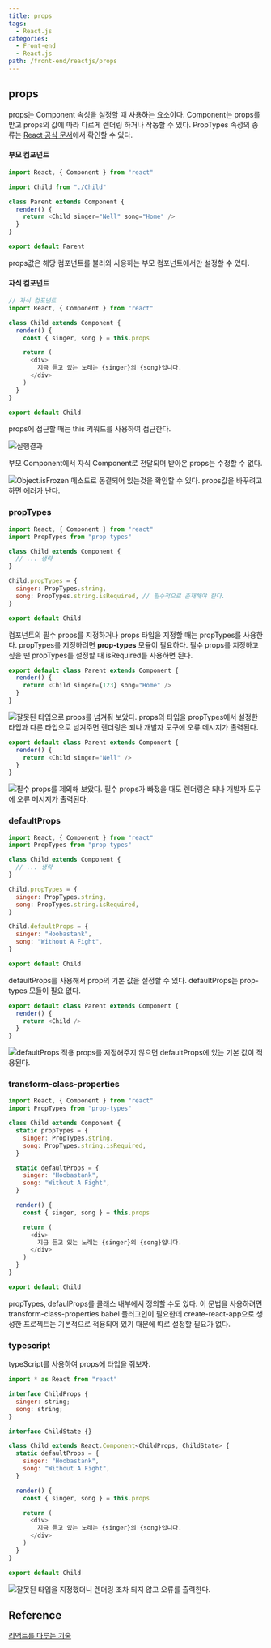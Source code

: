 ```yaml
---
title: props
tags:
  - React.js
categories:
  - Front-end
  - React.js
path: /front-end/reactjs/props
---
```


## props

props는 Component 속성을 설정할 때 사용하는 요소이다. Component는 props를 받고 props의 값에 따라 다르게 렌더링 하거나 작동할 수 있다.
PropTypes 속성의 종류는 [React 공식 문서](https://reactjs.org/docs/typechecking-with-proptypes.html)에서 확인할 수 있다.

#### 부모 컴포넌트

```javascript
import React, { Component } from "react"

import Child from "./Child"

class Parent extends Component {
  render() {
    return <Child singer="Nell" song="Home" />
  }
}

export default Parent
```

props값은 해당 컴포넌트를 불러와 사용하는 부모 컴포넌트에서만 설정할 수 있다.

#### 자식 컴포넌트

```javascript
// 자식 컴포넌트
import React, { Component } from "react"

class Child extends Component {
  render() {
    const { singer, song } = this.props

    return (
      <div>
        지금 듣고 있는 노래는 {singer}의 {song}입니다.
      </div>
    )
  }
}

export default Child
```

props에 접근할 때는 this 키워드를 사용하여 접근한다.

![실행결과](/images/frontend/reactjs-props-1.png)

부모 Component에서 자식 Component로 전달되며 받아온 props는 수정할 수 없다.

![Object.isFrozen 메소드로 동결되어 있는것을 확인할 수 있다. props값을 바꾸려고 하면 에러가 난다.](/images/frontend/reactjs-props-2.png)

### propTypes

```javascript
import React, { Component } from "react"
import PropTypes from "prop-types"

class Child extends Component {
  // ... 생략
}

Child.propTypes = {
  singer: PropTypes.string,
  song: PropTypes.string.isRequired, // 필수적으로 존재해야 한다.
}

export default Child
```

컴포넌트의 필수 props를 지정하거나 props 타입을 지정할 때는 propTypes를 사용한다. propTypes를 지정하려면 **prop-types** 모듈이 필요하다.
필수 props를 지정하고 싶을 땐 propTypes를 설정할 때 isRequired를 사용하면 된다.

```javascript
export default class Parent extends Component {
  render() {
    return <Child singer={123} song="Home" />
  }
}
```

![잘못된 타입으로 props를 넘겨줘 보았다.](/images/frontend/reactjs-props-3.png)
props의 타입을 propTypes에서 설정한 타입과 다른 타입으로 넘겨주면 렌더링은 되나 개발자 도구에 오류 메시지가 출력된다.

```javascript
export default class Parent extends Component {
  render() {
    return <Child singer="Nell" />
  }
}
```

![필수 props를 제외해 보았다.](/images/frontend/reactjs-props-4.png)
필수 props가 빠졌을 때도 렌더링은 되나 개발자 도구에 오류 메시지가 출력된다.

### defaultProps

```javascript
import React, { Component } from "react"
import PropTypes from "prop-types"

class Child extends Component {
  // ... 생략
}

Child.propTypes = {
  singer: PropTypes.string,
  song: PropTypes.string.isRequired,
}

Child.defaultProps = {
  singer: "Hoobastank",
  song: "Without A Fight",
}

export default Child
```

defaultProps를 사용해서 prop의 기본 값을 설정할 수 있다. defaultProps는 prop-types 모듈이 필요 없다.

```javascript
export default class Parent extends Component {
  render() {
    return <Child />
  }
}
```

![defaultProps 적용](/images/frontend/reactjs-props-5.png)
props를 지정해주지 않으면 defaultProps에 있는 기본 값이 적용된다.

### transform-class-properties

```javascript
import React, { Component } from "react"
import PropTypes from "prop-types"

class Child extends Component {
  static propTypes = {
    singer: PropTypes.string,
    song: PropTypes.string.isRequired,
  }

  static defaultProps = {
    singer: "Hoobastank",
    song: "Without A Fight",
  }

  render() {
    const { singer, song } = this.props

    return (
      <div>
        지금 듣고 있는 노래는 {singer}의 {song}입니다.
      </div>
    )
  }
}

export default Child
```

propTypes, defaulProps를 클래스 내부에서 정의할 수도 있다. 이 문법을 사용하려면 transform-class-properties babel 플러그인이 필요한데 create-react-app으로 생성한 프로젝트는 기본적으로 적용되어 있기 때문에 따로 설정할 필요가 없다.

### typescript

typeScript를 사용하여 props에 타입을 줘보자.

```javascript
import * as React from "react"

interface ChildProps {
  singer: string;
  song: string;
}

interface ChildState {}

class Child extends React.Component<ChildProps, ChildState> {
  static defaultProps = {
    singer: "Hoobastank",
    song: "Without A Fight",
  }

  render() {
    const { singer, song } = this.props

    return (
      <div>
        지금 듣고 있는 노래는 {singer}의 {song}입니다.
      </div>
    )
  }
}

export default Child
```

![잘못된 타입을 지정했더니 렌더링 조차 되지 않고 오류를 출력한다.](/images/frontend/reactjs-props-6.png)

## Reference

[리액트를 다루는 기술](http://www.kyobobook.co.kr/product/detailViewKor.laf?ejkGb=KOR&mallGb=KOR&barcode=9791160505238&orderClick=LAG&Kc=)
